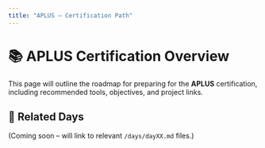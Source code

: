 ```yaml
---
title: "APLUS – Certification Path"
---
```


# 📚 APLUS Certification Overview

This page will outline the roadmap for preparing for the **APLUS** certification, including recommended tools, objectives, and project links.

## 🔗 Related Days

(Coming soon – will link to relevant `/days/dayXX.md` files.)
